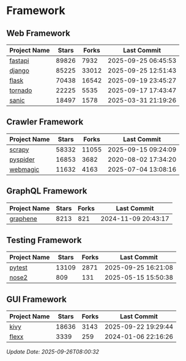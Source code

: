 # Framework

## Web Framework
| Project Name | Stars | Forks | Last Commit |
| ------------ | ----- | ----- | ----------- |
| [fastapi](https://github.com/fastapi/fastapi) | 89826 | 7932 | 2025-09-25 06:45:53 |
| [django](https://github.com/django/django) | 85225 | 33012 | 2025-09-25 12:51:43 |
| [flask](https://github.com/pallets/flask) | 70438 | 16542 | 2025-09-19 23:45:27 |
| [tornado](https://github.com/tornadoweb/tornado) | 22225 | 5535 | 2025-09-17 17:43:47 |
| [sanic](https://github.com/sanic-org/sanic) | 18497 | 1578 | 2025-03-31 21:19:26 |

## Crawler Framework
| Project Name | Stars | Forks | Last Commit |
| ------------ | ----- | ----- | ----------- |
| [scrapy](https://github.com/scrapy/scrapy) | 58332 | 11055 | 2025-09-15 09:24:09 |
| [pyspider](https://github.com/binux/pyspider) | 16853 | 3682 | 2020-08-02 17:34:20 |
| [webmagic](https://github.com/code4craft/webmagic) | 11632 | 4163 | 2025-07-04 13:08:16 |

## GraphQL Framework
| Project Name | Stars | Forks | Last Commit |
| ------------ | ----- | ----- | ----------- |
| [graphene](https://github.com/graphql-python/graphene) | 8213 | 821 | 2024-11-09 20:43:17 |

## Testing Framework
| Project Name | Stars | Forks | Last Commit |
| ------------ | ----- | ----- | ----------- |
| [pytest](https://github.com/pytest-dev/pytest) | 13109 | 2871 | 2025-09-25 16:21:08 |
| [nose2](https://github.com/nose-devs/nose2) | 809 | 131 | 2025-05-15 15:50:38 |

## GUI Framework
| Project Name | Stars | Forks | Last Commit |
| ------------ | ----- | ----- | ----------- |
| [kivy](https://github.com/kivy/kivy) | 18636 | 3143 | 2025-09-22 19:29:44 |
| [flexx](https://github.com/flexxui/flexx) | 3339 | 259 | 2024-01-06 22:16:26 |

*Update Date: 2025-09-26T08:00:32*